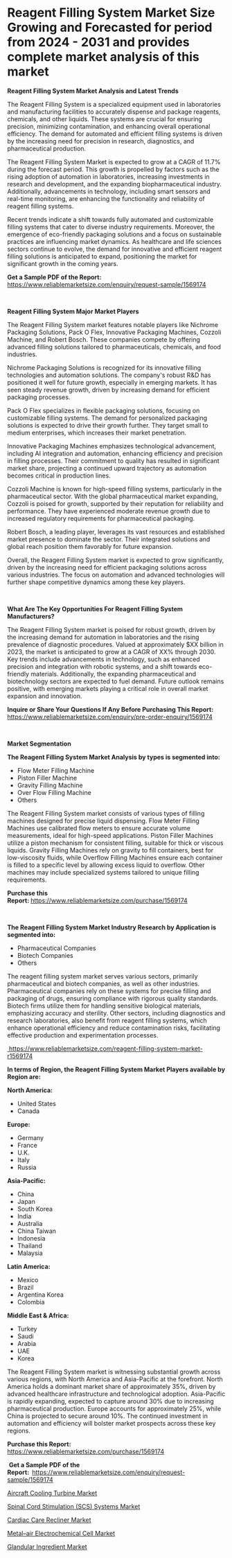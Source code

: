 <p><h1>Reagent Filling System Market Size Growing and Forecasted for period from 2024 - 2031 and provides complete market analysis of this market</h1></p><p><strong>Reagent Filling System Market Analysis and Latest Trends</strong></p>
<p><p>The Reagent Filling System is a specialized equipment used in laboratories and manufacturing facilities to accurately dispense and package reagents, chemicals, and other liquids. These systems are crucial for ensuring precision, minimizing contamination, and enhancing overall operational efficiency. The demand for automated and efficient filling systems is driven by the increasing need for precision in research, diagnostics, and pharmaceutical production.</p><p>The Reagent Filling System Market is expected to grow at a CAGR of 11.7% during the forecast period. This growth is propelled by factors such as the rising adoption of automation in laboratories, increasing investments in research and development, and the expanding biopharmaceutical industry. Additionally, advancements in technology, including smart sensors and real-time monitoring, are enhancing the functionality and reliability of reagent filling systems.</p><p>Recent trends indicate a shift towards fully automated and customizable filling systems that cater to diverse industry requirements. Moreover, the emergence of eco-friendly packaging solutions and a focus on sustainable practices are influencing market dynamics. As healthcare and life sciences sectors continue to evolve, the demand for innovative and efficient reagent filling solutions is anticipated to expand, positioning the market for significant growth in the coming years.</p></p>
<p><strong>Get a Sample PDF of the Report:&nbsp;</strong> <a href="https://www.reliablemarketsize.com/enquiry/request-sample/1569174?utm_campaign=1553&utm_medium=2&utm_source=Github&utm_content=ia&utm_term=14102024&utm_id=reagent-filling-system">https://www.reliablemarketsize.com/enquiry/request-sample/1569174</a></p>
<p>&nbsp;</p>
<p><strong>Reagent Filling System Major Market Players</strong></p>
<p><p>The Reagent Filling System market features notable players like Nichrome Packaging Solutions, Pack O Flex, Innovative Packaging Machines, Cozzoli Machine, and Robert Bosch. These companies compete by offering advanced filling solutions tailored to pharmaceuticals, chemicals, and food industries.</p><p>Nichrome Packaging Solutions is recognized for its innovative filling technologies and automation solutions. The company's robust R&D has positioned it well for future growth, especially in emerging markets. It has seen steady revenue growth, driven by increasing demand for efficient packaging processes.</p><p>Pack O Flex specializes in flexible packaging solutions, focusing on customizable filling systems. The demand for personalized packaging solutions is expected to drive their growth further. They target small to medium enterprises, which increases their market penetration.</p><p>Innovative Packaging Machines emphasizes technological advancement, including AI integration and automation, enhancing efficiency and precision in filling processes. Their commitment to quality has resulted in significant market share, projecting a continued upward trajectory as automation becomes critical in production lines.</p><p>Cozzoli Machine is known for high-speed filling systems, particularly in the pharmaceutical sector. With the global pharmaceutical market expanding, Cozzoli is poised for growth, supported by their reputation for reliability and performance. They have experienced moderate revenue growth due to increased regulatory requirements for pharmaceutical packaging.</p><p>Robert Bosch, a leading player, leverages its vast resources and established market presence to dominate the sector. Their integrated solutions and global reach position them favorably for future expansion. </p><p>Overall, the Reagent Filling System market is expected to grow significantly, driven by the increasing need for efficient packaging solutions across various industries. The focus on automation and advanced technologies will further shape competitive dynamics among these key players.</p></p>
<p>&nbsp;</p>
<p><strong>What Are The Key Opportunities For Reagent Filling System Manufacturers?</strong></p>
<p><p>The Reagent Filling System market is poised for robust growth, driven by the increasing demand for automation in laboratories and the rising prevalence of diagnostic procedures. Valued at approximately $XX billion in 2023, the market is anticipated to grow at a CAGR of XX% through 2030. Key trends include advancements in technology, such as enhanced precision and integration with robotic systems, and a shift towards eco-friendly materials. Additionally, the expanding pharmaceutical and biotechnology sectors are expected to fuel demand. Future outlook remains positive, with emerging markets playing a critical role in overall market expansion and innovation.</p></p>
<p><strong>Inquire or Share Your Questions If Any Before Purchasing This Report:</strong> <a href="https://www.reliablemarketsize.com/enquiry/pre-order-enquiry/1569174?utm_campaign=1553&utm_medium=2&utm_source=Github&utm_content=ia&utm_term=14102024&utm_id=reagent-filling-system">https://www.reliablemarketsize.com/enquiry/pre-order-enquiry/1569174</a></p>
<p>&nbsp;</p>
<p><strong>Market Segmentation</strong></p>
<p><strong>The Reagent Filling System Market Analysis by types is segmented into:</strong></p>
<p><ul><li>Flow Meter Filling Machine</li><li>Piston Filler Machine</li><li>Gravity Filling Machine</li><li>Over Flow Filling Machine</li><li>Others</li></ul></p>
<p><p>The Reagent Filling System market consists of various types of filling machines designed for precise liquid dispensing. Flow Meter Filling Machines use calibrated flow meters to ensure accurate volume measurements, ideal for high-speed applications. Piston Filler Machines utilize a piston mechanism for consistent filling, suitable for thick or viscous liquids. Gravity Filling Machines rely on gravity to fill containers, best for low-viscosity fluids, while Overflow Filling Machines ensure each container is filled to a specific level by allowing excess liquid to overflow. Other machines may include specialized systems tailored to unique filling requirements.</p></p>
<p><strong>Purchase this Report:&nbsp;</strong><a href="https://www.reliablemarketsize.com/purchase/1569174?utm_campaign=1553&utm_medium=2&utm_source=Github&utm_content=ia&utm_term=14102024&utm_id=reagent-filling-system">https://www.reliablemarketsize.com/purchase/1569174</a></p>
<p>&nbsp;</p>
<p><strong>The Reagent Filling System Market Industry Research by Application is segmented into:</strong></p>
<p><ul><li>Pharmaceutical Companies</li><li>Biotech Companies</li><li>Others</li></ul></p>
<p><p>The reagent filling system market serves various sectors, primarily pharmaceutical and biotech companies, as well as other industries. Pharmaceutical companies rely on these systems for precise filling and packaging of drugs, ensuring compliance with rigorous quality standards. Biotech firms utilize them for handling sensitive biological materials, emphasizing accuracy and sterility. Other sectors, including diagnostics and research laboratories, also benefit from reagent filling systems, which enhance operational efficiency and reduce contamination risks, facilitating effective production and experimentation processes.</p></p>
<p><a href="https://www.reliablemarketsize.com/reagent-filling-system-market-r1569174?utm_campaign=1553&utm_medium=2&utm_source=Github&utm_content=ia&utm_term=14102024&utm_id=reagent-filling-system">&nbsp;https://www.reliablemarketsize.com/reagent-filling-system-market-r1569174</a></p>
<p><strong>In terms of Region, the Reagent Filling System Market Players available by Region are:</strong></p>
<p>
    <p> <strong> North America: </strong>
        <ul>
            <li>United States</li>
            <li>Canada</li>
        </ul>
        </p> 
    <p> <strong> Europe: </strong>
        <ul>
            <li>Germany</li>
            <li>France</li>
            <li>U.K.</li>
            <li>Italy</li>
            <li>Russia</li>
        </ul>
        </p> 
    <p> <strong> Asia-Pacific: </strong>
        <ul>
            <li>China</li>
            <li>Japan</li>
            <li>South Korea</li>
            <li>India</li>
            <li>Australia</li>
            <li>China Taiwan</li>
            <li>Indonesia</li>
            <li>Thailand</li>
            <li>Malaysia</li>
        </ul>
        </p> 
    <p> <strong> Latin America: </strong>
        <ul>
            <li>Mexico</li>
            <li>Brazil</li>
            <li>Argentina Korea</li>
            <li>Colombia</li>
        </ul>
        </p> 
    <p> <strong> Middle East & Africa: </strong>
        <ul>
            <li>Turkey</li>
            <li>Saudi</li>
            <li>Arabia</li>
            <li>UAE</li>
            <li>Korea</li>
        </ul>
    </p>
    </p>
<p><p>The Reagent Filling System market is witnessing substantial growth across various regions, with North America and Asia-Pacific at the forefront. North America holds a dominant market share of approximately 35%, driven by advanced healthcare infrastructure and technological adoption. Asia-Pacific is rapidly expanding, expected to capture around 30% due to increasing pharmaceutical production. Europe accounts for approximately 25%, while China is projected to secure around 10%. The continued investment in automation and efficiency will bolster market prospects across these key regions.</p></p>
<p><strong>Purchase this Report: </strong><a href="https://www.reliablemarketsize.com/purchase/1569174?utm_campaign=1553&utm_medium=2&utm_source=Github&utm_content=ia&utm_term=14102024&utm_id=reagent-filling-system">https://www.reliablemarketsize.com/purchase/1569174</a></p>
<p>&nbsp;<strong>Get a Sample PDF of the Report:&nbsp;&nbsp;</strong><a href="https://www.reliablemarketsize.com/enquiry/request-sample/1569174?utm_campaign=1553&utm_medium=2&utm_source=Github&utm_content=ia&utm_term=14102024&utm_id=reagent-filling-system">https://www.reliablemarketsize.com/enquiry/request-sample/1569174</a></p>
<p><strong></strong></p>
<p><p><a href="https://github.com/nitatoth2h/Market-Research-Report-List-1/blob/main/aircraft-cooling-turbine-market.md?utm_campaign=1553&utm_medium=2&utm_source=Github&utm_content=ia&utm_term=14102024&utm_id=reagent-filling-system">Aircraft Cooling Turbine Market</a></p><p><a href="https://www.linkedin.com/pulse/spinal-cord-stimulation-scs-systems-market-trends-growth-jqohe?trk=public_post_embed_feed-article-content&utm_campaign=1553&utm_medium=2&utm_source=Github&utm_content=ia&utm_term=14102024&utm_id=reagent-filling-system">Spinal Cord Stimulation (SCS) Systems Market</a></p><p><a href="https://www.linkedin.com/pulse/global-cardiac-care-recliner-market-trends-innovations-forward-looking-tm93c?utm_campaign=1553&utm_medium=2&utm_source=Github&utm_content=ia&utm_term=14102024&utm_id=reagent-filling-system">Cardiac Care Recliner Market</a></p><p><a href="https://www.linkedin.com/pulse/metalair-electrochemical-cell-market-share-analysis-growth-zniye?trk=public_post_embed_feed-article-content&utm_campaign=1553&utm_medium=2&utm_source=Github&utm_content=ia&utm_term=14102024&utm_id=reagent-filling-system">Metal–air Electrochemical Cell Market</a></p><p><a href="https://github.com/allamcryd/Market-Research-Report-List-1/blob/main/glandular-ingredient-market.md?utm_campaign=1553&utm_medium=2&utm_source=Github&utm_content=ia&utm_term=14102024&utm_id=reagent-filling-system">Glandular Ingredient Market</a></p></p>